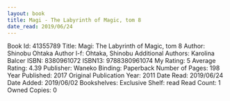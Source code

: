 ```yaml
---
layout: book
title: Magi - The Labyrinth of Magic, tom 8
date_read: 2019/06/24
---
```


Book Id: 41355789
Title: Magi: The Labyrinth of Magic, tom 8
Author: Shinobu Ohtaka
Author l-f: Ohtaka, Shinobu
Additional Authors: Karolina Balcer
ISBN: 8380961072
ISBN13: 9788380961074
My Rating: 5
Average Rating: 4.39
Publisher: Waneko
Binding: Paperback
Number of Pages: 198
Year Published: 2017
Original Publication Year: 2011
Date Read: 2019/06/24
Date Added: 2019/06/02
Bookshelves: 
Exclusive Shelf: read
Read Count: 1
Owned Copies: 0


